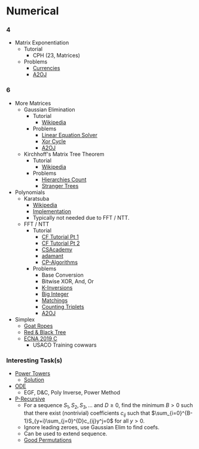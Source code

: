 # Numerical

### 4

  * Matrix Exponentiation
    * Tutorial
      * CPH (23, Matrices)
    * Problems
      * [Currencies](https://www.hackerrank.com/contests/gs-codesprint/challenges/currencies) [](107)
      * [A2OJ](https://a2oj.com/category?ID=32)

### 6

  * More Matrices
    * Gaussian Elimination
      * Tutorial
        * [Wikipedia](https://en.wikipedia.org/wiki/Gaussian_elimination)
      * Problems
        * [Linear Equation Solver](https://open.kattis.com/problems/equationsolver)
        * [Xor Cycle](https://csacademy.com/contest/archive/task/xor_cycle/statement/) [](78)
        * [A2OJ](https://a2oj.com/category?ID=59)
    * Kirchhoff's Matrix Tree Theorem
      * Tutorial
        * [Wikipedia](https://en.wikipedia.org/wiki/Kirchhoff%27s_theorem)
      * Problems
        * [Hierarchies Count](https://codefights.com/interview-practice/task/TJ7hGeey6JYNFjBBg)
        * [Stranger Trees](http://codeforces.com/contest/917/problem/D)
  * Polynomials
    * Karatsuba
      * [Wikipedia](https://en.wikipedia.org/wiki/Karatsuba_algorithm)
      * [Implementation](http://codeforces.com/contest/623/submission/15807539)
      * Typically not needed due to FFT / NTT.
    * FFT / NTT
      * Tutorial
        * [CF Tutorial Pt 1](http://codeforces.com/blog/entry/43499)
        * [CF Tutorial Pt 2](http://codeforces.com/blog/entry/48798)
        * [CSAcademy](https://csacademy.com/blog/fast-fourier-transform-and-variations-of-it/)
        * [adamant](http://codeforces.com/blog/entry/55572)
        * [CP-Algorithms](https://cp-algorithms.com/algebra/fft.html)
      * Problems
        * Base Conversion
        * Bitwise XOR, And, Or
        * [K-Inversions](https://open.kattis.com/problems/kinversions)
        * [Big Integer](https://dmoj.ca/problem/bts17p8)
        * [Matchings](https://open.kattis.com/contests/acpc17open/problems/matchings)
        * [Counting Triplets](https://toph.co/p/counting-triplets)
        * [A2OJ](https://a2oj.com/category?ID=42)
  * Simplex
    * [Goat Ropes](https://open.kattis.com/contests/fvfhq4/problems/goatropes)
  	* [Red & Black Tree](http://codeforces.com/contest/375/problem/E)
    * [ECNA 2019 C](https://open.kattis.com/contests/ecna19open/problems/cheeseifyouplease)
	  * USACO Training cowwars
    
### Interesting Task(s)

  * [Power Towers](https://open.kattis.com/problems/towers)
    * [Solution](https://petr-mitrichev.blogspot.com/2019/06/power-towers-solution.html)
  * [ODE](https://codeforces.com/blog/entry/76447)
    * EGF, D&C, Poly Inverse, Power Method
  * [P-Recursive](https://min-25.hatenablog.com/entry/2018/05/10/212805)
    * For a sequence $S_1,S_2,S_3,\ldots$ and $D\ge 0$, find the minimum $B>0$ such that there exist (nontrivial) coefficients $c_{ij}$ such that $\sum_{i=0}^{B-1}S_{y+i}\sum_{j=0}^{D}c_{ij}y^j=0$ for all $y>0$.
    * Ignore leading zeroes, use Gaussian Elim to find coefs. 
    * Can be used to extend sequence.
    * [Good Permutations](https://codeforces.com/group/ZFgXbZSjvp/contest/273473/problem/J)
